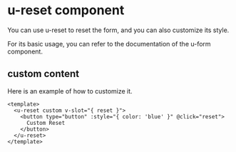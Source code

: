 # u-reset component

You can use u-reset to reset the form, and you can also customize its style.

For its basic usage, you can refer to the documentation of the u-form component.

## custom content

Here is an example of how to customize it.

```vue
<template>
  <u-reset custom v-slot="{ reset }">
    <button type="button" :style="{ color: 'blue' }" @click="reset">
      Custom Reset
    </button>
  </u-reset>
</template>
```
